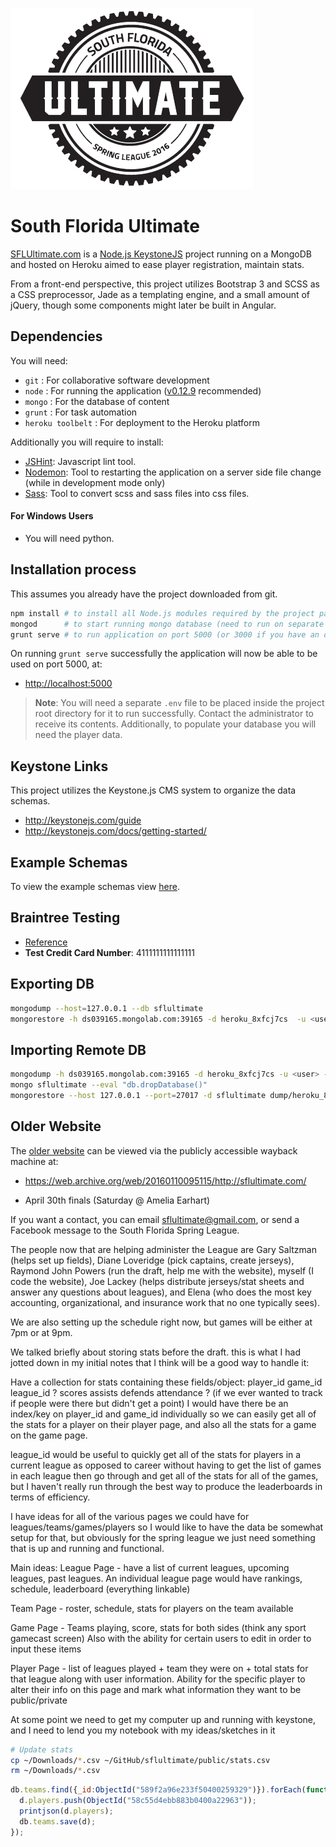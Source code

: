 ![SFL Ultimate Logo](public/images/logo-circled.png)

# South Florida Ultimate

[SFLUltimate.com](http://sflultimate.com) is a [Node.js KeystoneJS](http://keystonejs.com/docs/getting-started/) project running on a MongoDB and hosted on Heroku aimed to ease player registration, maintain stats.

From a front-end perspective, this project utilizes Bootstrap 3 and SCSS as a CSS preprocessor, Jade as a templating engine, and a small amount of jQuery, though some components might later be built in Angular.

## Dependencies 

You will need:
- `git` : For collaborative software development
- `node` : For running the application ([v0.12.9](https://nodejs.org/en/blog/release/v0.12.9/) recommended)
- `mongo` : For the database of content
- `grunt` : For task automation
- `heroku toolbelt` : For deployment to the Heroku platform

Additionally you will require to install:
- [JSHint](http://jshint.com/install/): Javascript lint tool.
- [Nodemon](https://github.com/remy/nodemon): Tool to restarting the application on a server side file change (while in development mode only)
- [Sass](http://sass-lang.com/install): Tool to convert scss and sass files into css files.


#### For Windows Users

- You will need python.


## Installation process

This assumes you already have the project downloaded from git.

```bash
npm install # to install all Node.js modules required by the project package.json
mongod      # to start running mongo database (need to run on separate tab or run in background)
grunt serve # to run application on port 5000 (or 3000 if you have an older version).
```

On running `grunt serve` successfully the application will now be able to be used on port 5000, at:

- [http://localhost:5000](http://localhost:5000)

> **Note**: You will need a separate `.env` file to be placed inside the project root directory for it to run successfully.  Contact the administrator to receive its contents. Additionally, to populate your database you will need the player data.


## Keystone Links

This project utilizes the Keystone.js CMS system to organize the data schemas.

- http://keystonejs.com/guide
- http://keystonejs.com/docs/getting-started/


## Example Schemas

To view the example schemas view [here](./models/Example-Schemas.md).

## Braintree Testing

- [Reference](https://developers.braintreepayments.com/reference/general/testing/node)
- **Test Credit Card Number**: 4111111111111111

## Exporting DB

```bash
mongodump --host=127.0.0.1 --db sflultimate
mongorestore -h ds039165.mongolab.com:39165 -d heroku_8xfcj7cs  -u <user> -p <password> dump/sflultimate
```

## Importing Remote DB
```bash
mongodump -h ds039165.mongolab.com:39165 -d heroku_8xfcj7cs -u <user> -p <password>
mongo sflultimate --eval "db.dropDatabase()"
mongorestore --host 127.0.0.1 --port=27017 -d sflultimate dump/heroku_8xfcj7cs
```


## Older Website 

The [older website](https://web.archive.org/web/20160110095115/http://sflultimate.com/) can be viewed via the publicly accessible wayback machine at:

- https://web.archive.org/web/20160110095115/http://sflultimate.com/


- April 30th finals (Saturday @ Amelia Earhart)


If you want a contact, you can email sflultimate@gmail.com, or send a Facebook message to the South Florida Spring League.

The people now that are helping administer the League are Gary Saltzman (helps set up fields), Diane Loveridge (pick captains, create jerseys), Raymond John Powers (run the draft, help me with the website), myself (I code the website), Joe Lackey (helps distribute jerseys/stat sheets and answer any questions about leagues), and Elena (who does the most key accounting, organizational, and insurance work that no one typically sees).

We are also setting up the schedule right now, but games will be either at 7pm or at 9pm.

We talked briefly about storing stats before the draft. this is what I had jotted down in my initial notes that I think will be a good way to handle it:

Have a collection for stats containing these fields/object:
 player_id
game_id
league_id ?
scores
assists
defends
attendance ? (if we ever wanted to track if people were there but didn't get a point)
I would have there be an index/key on player_id and game_id individually so we can easily get all of the stats for a player on their player page, and also all the stats for a game on the game page. 

league_id would be useful to quickly get all of the stats for players in a current league as opposed to career without having to get the list of games in each league then go through and get all of the stats for all of the games, but I haven't really run through the best way to produce the leaderboards in terms of efficiency.

I have ideas for all of the various pages we could have for leagues/teams/games/players so I would like to have the data be somewhat setup for that, but obviously for the spring league we just need something that is up and running and functional.

Main ideas: League Page - have a list of current leagues, upcoming leagues, past leagues. An individual league page would have rankings, schedule, leaderboard (everything linkable)

Team Page - roster, schedule, stats for players on the team available

Game Page - Teams playing, score, stats for both sides (think any sport gamecast screen)
  Also with the ability for certain users to edit in order to input these items

Player Page - list of leagues played + team they were on + total stats for that league along with user information. Ability for the specific player to alter their info on this page and mark what information they want to be public/private

At some point we need to get my computer up and running with keystone, and I need to lend you my notebook with my ideas/sketches in it

```bash
# Update stats
cp ~/Downloads/*.csv ~/GitHub/sflultimate/public/stats.csv
rm ~/Downloads/*.csv
```

```js
db.teams.find({_id:ObjectId("589f2a96e233f50400259329")}).forEach(function (d){
  d.players.push(ObjectId("58c55d4ebb883b0400a22963")); 
  printjson(d.players); 
  db.teams.save(d);
});
```